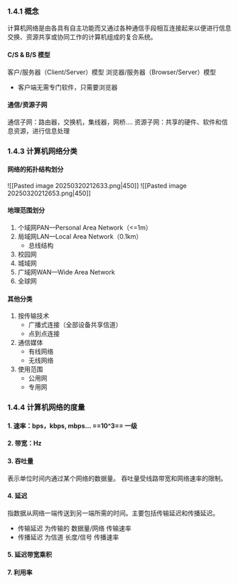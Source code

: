 ### 1.4.1 概念
计算机网络是由各具有自主功能而又通过各种通信手段相互连接起来以便进行信息交换、资源共享或协同工作的计算机组成的复合系统。

#### C/S & B/S 模型
客户/服务器（Client/Server）模型
浏览器/服务器（Browser/Server）模型
- 客户端无需专门软件，只需要浏览器

#### 通信/资源子网
通信子网：路由器，交换机，集线器，网桥....
资源子网：共享的硬件、软件和信息资源，进行信息处理

### 1.4.3 计算机网络分类
#### 网络的拓扑结构划分
![[Pasted image 20250320212633.png|450]]
![[Pasted image 20250320212653.png|450]]

#### 地理范围划分
1. 个域网PAN—Personal Area Network（<=1m）
2. 局域网LAN—Local Area Network（0.1km）
	- 总线结构
3. 校园网
4. 城域网
5. 广域网WAN—Wide Area Network
6. 全球网

#### 其他分类
1. 按传输技术
	- 广播式连接（全部设备共享信道）
	- 点到点连接
2. 通信媒体
	- 有线网络
	- 无线网络
3. 使用范围
	- 公用网
	- 专用网

### 1.4.4 计算机网络的度量

#### 1. 速率：bps，kbps, mbps... ==10^3== 一级
#### 2. 带宽：Hz
#### 3. 吞吐量
表示单位时间内通过某个网络的数据量。
吞吐量受线路带宽和网络速率的限制。
#### 4. 延迟
指数据从网络一端传送到另一端所需的时间。主要包括传输延迟和传播延迟。
- 传输延迟 为传输的 数据量/网络 传输速率
- 传播延迟 为信道 长度/信号 传播速率
#### 5. 延迟带宽乘积
#### 7. 利用率
